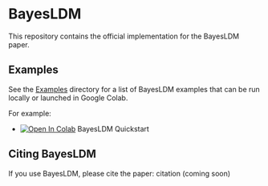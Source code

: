 # BayesLDM

This repository contains the official implementation for the BayesLDM paper.

## Examples

See the [Examples](https://github.com/reml-lab/BayesLDM/tree/main/Examples) directory for a list of BayesLDM examples that can be run locally or launched in Google Colab.

For example:

+ [![Open In Colab](https://colab.research.google.com/assets/colab-badge.svg)](https://colab.research.google.com/github/reml-lab/BayesLDM/blob/main/Examples/BayesLDM_quickstart.ipynb)  BayesLDM Quickstart

## Citing BayesLDM

If you use BayesLDM, please cite the paper: citation (coming soon)
